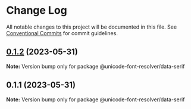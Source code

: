 # Change Log

All notable changes to this project will be documented in this file.
See [Conventional Commits](https://conventionalcommits.org) for commit guidelines.

## [0.1.2](https://github.com/lojjic/unicode-font-resolver/compare/@unicode-font-resolver/data-serif@0.1.1...@unicode-font-resolver/data-serif@0.1.2) (2023-05-31)

**Note:** Version bump only for package @unicode-font-resolver/data-serif

## 0.1.1 (2023-05-31)

**Note:** Version bump only for package @unicode-font-resolver/data-serif
